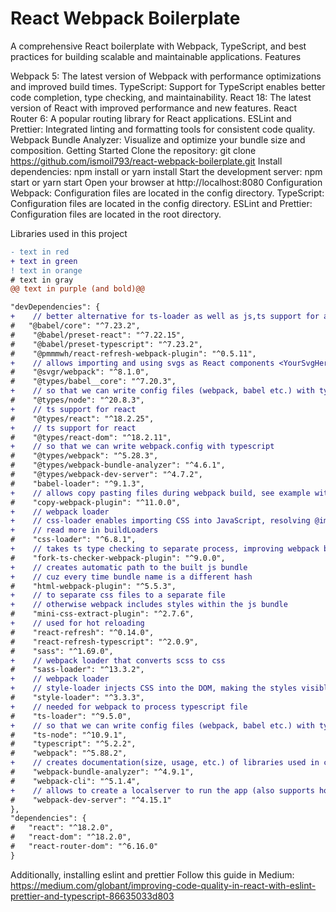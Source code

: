 React Webpack Boilerplate
==========================
A comprehensive React boilerplate with Webpack, TypeScript, and best practices for building scalable and maintainable applications.
Features

Webpack 5: The latest version of Webpack with performance optimizations and improved build times.
TypeScript: Support for TypeScript enables better code completion, type checking, and maintainability.
React 18: The latest version of React with improved performance and new features.
React Router 6: A popular routing library for React applications.
ESLint and Prettier: Integrated linting and formatting tools for consistent code quality.
Webpack Bundle Analyzer: Visualize and optimize your bundle size and composition.
Getting Started
Clone the repository: git clone https://github.com/ismoil793/react-webpack-boilerplate.git
Install dependencies: npm install or yarn install
Start the development server: npm start or yarn start
Open your browser at http://localhost:8080
Configuration
Webpack: Configuration files are located in the config directory.
TypeScript: Configuration files are located in the config directory.
ESLint and Prettier: Configuration files are located in the root directory.

Libraries used in this project

```diff
- text in red
+ text in green
! text in orange
# text in gray
@@ text in purple (and bold)@@

"devDependencies": {
+    // better alternative for ts-loader as well as js,ts support for all browsers
#   "@babel/core": "^7.23.2",
#    "@babel/preset-react": "^7.22.15",
#    "@babel/preset-typescript": "^7.23.2",
#    "@pmmmwh/react-refresh-webpack-plugin": "^0.5.11",
+    // allows importing and using svgs as React components <YourSvgHere />
#    "@svgr/webpack": "^8.1.0",
#    "@types/babel__core": "^7.20.3",
+    // so that we can write config files (webpack, babel etc.) with typescript
#    "@types/node": "^20.8.3",
+    // ts support for react
#    "@types/react": "^18.2.25",
+    // ts support for react
#    "@types/react-dom": "^18.2.11",
+    // so that we can write webpack.config with typescript
#    "@types/webpack": "^5.28.3",
#    "@types/webpack-bundle-analyzer": "^4.6.1",
#    "@types/webpack-dev-server": "^4.7.2",
#    "babel-loader": "^9.1.3",
+    // allows copy pasting files during webpack build, see example with public/locales
#    "copy-webpack-plugin": "^11.0.0",
+    // webpack loader
+    // css-loader enables importing CSS into JavaScript, resolving @import and url()
+    // read more in buildLoaders
#    "css-loader": "^6.8.1",
+    // takes ts type checking to separate process, improving webpack build time
#    "fork-ts-checker-webpack-plugin": "^9.0.0",
+    // creates automatic path to the built js bundle
+    // cuz every time bundle name is a different hash
#    "html-webpack-plugin": "^5.5.3",
+    // to separate css files to a separate file
+    // otherwise webpack includes styles within the js bundle
#    "mini-css-extract-plugin": "^2.7.6",
+    // used for hot reloading
#    "react-refresh": "^0.14.0",
#    "react-refresh-typescript": "^2.0.9",
#    "sass": "^1.69.0",
+    // webpack loader that converts scss to css
#    "sass-loader": "^13.3.2",
+    // webpack loader
+    // style-loader injects CSS into the DOM, making the styles visible in your app.
#    "style-loader": "^3.3.3",
+    // needed for webpack to process typescript file
#    "ts-loader": "^9.5.0",
+    // so that we can write config files (webpack, babel etc.) with typescript
#    "ts-node": "^10.9.1",
#    "typescript": "^5.2.2",
#    "webpack": "^5.88.2",
+    // creates documentation(size, usage, etc.) of libraries used in codebase
#    "webpack-bundle-analyzer": "^4.9.1",
#    "webpack-cli": "^5.1.4",
+    // allows to create a localserver to run the app (also supports hot reloading)
#    "webpack-dev-server": "^4.15.1"
},
"dependencies": {
#   "react": "^18.2.0",
#   "react-dom": "^18.2.0",
#   "react-router-dom": "^6.16.0"
}
```

Additionally, installing eslint and prettier
Follow this guide in Medium: https://medium.com/globant/improving-code-quality-in-react-with-eslint-prettier-and-typescript-86635033d803
